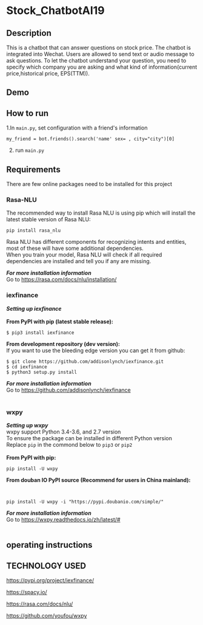 # Stock_ChatbotAI19

## Description
This is a chatbot that can answer questions on stock price. The chatbot is integrated into Wechat. Users are allowed to send text or audio message to ask questions. 
To let the chatbot understand your question, you need to specify which company you are asking and what kind of information(current price,historical price, EPS(TTM)).

## Demo



## How to run
1.In `main.py`, set configuration with a friend's information 
```
my_friend = bot.friends().search('name' sex= , city="city")[0]
```
2. run `main.py`


## Requirements
There are few online packages need to be installed for this project
### Rasa-NLU
The recommended way to install Rasa NLU is using pip which will install the latest stable version of Rasa NLU:<br>
```
pip install rasa_nlu
```
Rasa NLU has different components for recognizing intents and entities, most of these will have some additional dependencies.<br>
When you train your model, Rasa NLU will check if all required dependencies are installed and tell you if any are missing.<br>  

***For more installation information***<br>
Go to https://rasa.com/docs/nlu/installation/<br>

### iexfinance
***Setting up iexfinance***<br>
<br>
**From PyPI with pip (latest stable release):**<br>
```
$ pip3 install iexfinance
```
**From development repository (dev version):**<br>
If you want to use the bleeding edge version you can get it from github:<br>
```
$ git clone https://github.com/addisonlynch/iexfinance.git
$ cd iexfinance
$ python3 setup.py install
```
***For more installation information***<br>
Go to https://github.com/addisonlynch/iexfinance<br>
<br>

### wxpy
***Setting up wxpy***<br>
wxpy support Python 3.4-3.6, and 2.7 version<br>
To ensure the package can be installed in different Python version<br>
Replace `pip` in the commond below to `pip3` or `pip2`<br>
<br>
**From PyPI with pip:**<br>
```
pip install -U wxpy
```
**From douban IO PyPI source (Recommend for users in China mainland):**<br>
```


pip install -U wxpy -i "https://pypi.doubanio.com/simple/"
```
***For more installation information***<br>
Go to https://wxpy.readthedocs.io/zh/latest/#<br>
<br>

## operating instructions

## TECHNOLOGY USED
https://pypi.org/project/iexfinance/  

https://spacy.io/  

https://rasa.com/docs/nlu/   

https://github.com/youfou/wxpy  

